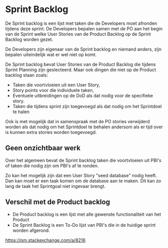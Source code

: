 # Sprint Backlog

De Sprint backlog is een lijst met taken die de Developers moet afronden tijdens deze sprint. De Developers bepalen samen met de PO aan het begin van de Sprint welke User Stories van de Product Backlog op de Sprint Backlog worden gezet.

De Developers zijn eigenaar van de Sprint backlog en niemand anders, zijn bepalen uiteindelijk wat er wel niet op komt.

De Sprint backlog bevat User Stories van de Product Backlog die tijdens Sprint Planning zijn geslecteerd. Maar ook dingen die niet op de Product backlog staan zoals:
- Taken die voortvloeien uit een User Story,
- Story points voor die individuele taken,
- Eventuele uitbreidingen op de DoD als dat nodig voor de specifieke story.
- Taken die tijdens sprint zijn toegevoegd als dat nodig om het Sprintdoel te halen


Ook is met mogelijk dat in samenspraak met de PO stories verwijderd worden als dat nodig om het Sprintdoel te behalen andersom
als er tijd over is kunnen extra stories worden toegevoegd.


## Geen onzichtbaar werk
Over het algemeen bevat de Sprint backlog taken die voortvloeien uit PBI's of taken die nodig zijn om PBI's af te ronden.

Zo kan het mogelijk zijn dat een User Story "seed database" nodig heeft. Dan kan moet er een taak komen om de database aan te maken. Dit kan zo lang de taak het Sprintgoal niet ingevaar brengt.


## Verschil met de Product backlog
- De Product backlog is een lijst met alle gewenste functionaliteit van het Product
- De Sprint Backlog is een To-Do lijst van PBI's die in de huidige sprint worden afgerond.


https://pm.stackexchange.com/a/8216